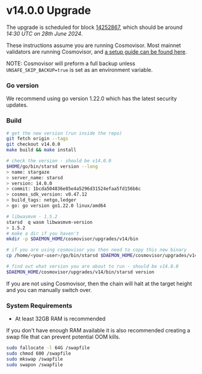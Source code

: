 # v14.0.0 Upgrade

The upgrade is scheduled for block [14252867](https://www.mintscan.io/stargaze/block/14252867), which should be around _14:30 UTC on 28th June 2024_.

These instructions assume you are running Cosmovisor. Most mainnet validators are running Cosmovisor, and [a setup guide can be found here](https://docs.cosmos.network/main/build/tooling/cosmovisor#installation).

NOTE: Cosmovisor will preform a full backup unless `UNSAFE_SKIP_BACKUP=true` is set as an environment variable.

### Go version

We recommend using go version 1.22.0 which has the latest security updates.

### Build

```bash
# get the new version (run inside the repo)
git fetch origin --tags
git checkout v14.0.0
make build && make install

# check the version - should be v14.0.0
$HOME/go/bin/starsd version --long
> name: stargaze
> server_name: starsd
> version: 14.0.0
> commit: 1bcda504836e85e4a5296d31524efaa5fd156b6c
> cosmos_sdk_version: v0.47.12
> build_tags: netgo,ledger
> go: go version go1.22.0 linux/amd64

# libwasmvm - 1.5.2
starsd  q wasm libwasmvm-version
> 1.5.2
# make a dir if you haven't
mkdir -p $DAEMON_HOME/cosmovisor/upgrades/v14/bin

# if you are using cosmovisor you then need to copy this new binary
cp /home/<your-user>/go/bin/starsd $DAEMON_HOME/cosmovisor/upgrades/v14/bin

# find out what version you are about to run - should be v14.0.0
$DAEMON_HOME/cosmovisor/upgrades/v14/bin/starsd version


```

If you are not using Cosmovisor, then the chain will halt at the target height and you can manually switch over.

### System Requirements

- At least 32GB RAM is recommended

If you don't have enough RAM available it is also recommended creating a swap file that can prevent potential OOM kills.

```bash
sudo fallocate -l 64G /swapfile
sudo chmod 600 /swapfile
sudo mkswap /swapfile
sudo swapon /swapfile
```
